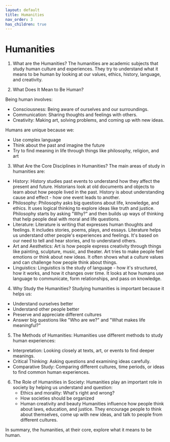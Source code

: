 ```yaml
---
layout: default
title: Humanities
nav_order: 3
has_children: true
---
```

# **Humanities**

1. What are the Humanities? The humanities are academic subjects that study human culture and experiences. They try to understand what it means to be human by looking at our values, ethics, history, language, and creativity.

2. What Does It Mean to Be Human?

Being human involves:
- Consciousness: Being aware of ourselves and our surroundings.
- Communication: Sharing thoughts and feelings with others.
- Creativity: Making art, solving problems, and coming up with new ideas.

Humans are unique because we:
- Use complex language
- Think about the past and imagine the future
- Try to find meaning in life through things like philosophy, religion, and art

3. What Are the Core Disciplines in Humanities? The main areas of study in humanities are:

- History: History studies past events to understand how they affect the present and future. Historians look at old documents and objects to learn about how people lived in the past. History is about understanding cause and effect - how one event leads to another.
- Philosophy: Philosophy asks big questions about life, knowledge, and ethics. It uses logical thinking to explore ideas like truth and justice. Philosophy starts by asking "Why?" and then builds up ways of thinking that help people deal with moral and life questions.
- Literature: Literature is writing that expresses human thoughts and feelings. It includes stories, poems, plays, and essays. Literature helps us understand other people's experiences and feelings. It's based on our need to tell and hear stories, and to understand others.
- Art and Aesthetics: Art is how people express creativity through things like painting, sculpture, music, and theater. Art tries to make people feel emotions or think about new ideas. It often shows what a culture values and can challenge how people think about things.
- Linguistics: Linguistics is the study of language - how it's structured, how it works, and how it changes over time. It looks at how humans use language to communicate, form relationships, and pass on knowledge.

4. Why Study the Humanities? Studying humanities is important because it helps us:
- Understand ourselves better
- Understand other people better
- Preserve and appreciate different cultures
- Answer big questions like "Who are we?" and "What makes life meaningful?"

5. The Methods of Humanities: Humanities use different methods to study human experiences:
- Interpretation: Looking closely at texts, art, or events to find deeper meanings.
- Critical Thinking: Asking questions and examining ideas carefully.
- Comparative Study: Comparing different cultures, time periods, or ideas to find common human experiences.

6. The Role of Humanities in Society: Humanities play an important role in society by helping us understand and question:
    - Ethics and morality: What's right and wrong?
    - How societies should be organized
    - Human creativity and beauty
    Humanities influence how people think about laws, education, and justice. They encourage people to think about themselves, come up with new ideas, and talk to people from different cultures.

In summary, the humanities, at their core, explore what it means to be human.
